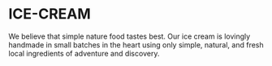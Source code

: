 # ICE-CREAM
We believe that simple nature food tastes best. Our ice cream is lovingly handmade in small batches in the heart using only simple, natural, and fresh local ingredients of adventure and discovery.

